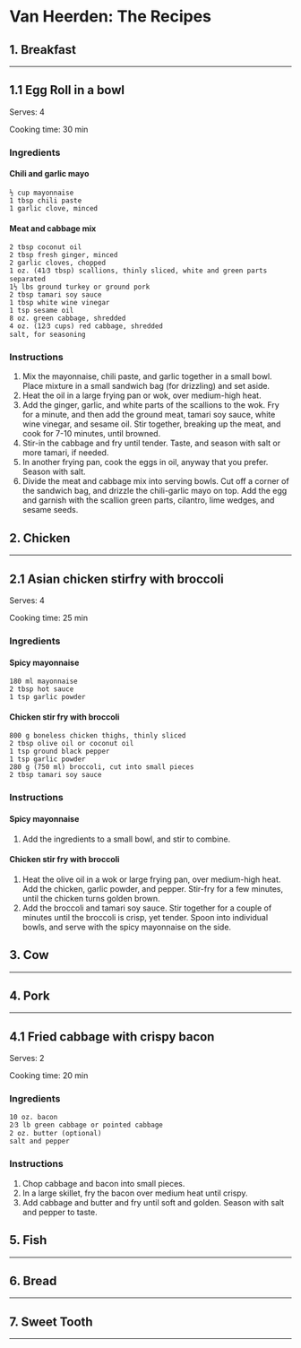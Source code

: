 # Van Heerden: The Recipes

## 1. Breakfast

**********************************************************

## 1.1 Egg Roll in a bowl

Serves: 4

Cooking time: 30 min

### Ingredients

#### **Chili and garlic mayo**

    ½ cup mayonnaise
    1 tbsp chili paste
    1 garlic clove, minced

#### **Meat and cabbage mix**

    2 tbsp coconut oil
    2 tbsp fresh ginger, minced
    2 garlic cloves, chopped
    1 oz. (41⁄3 tbsp) scallions, thinly sliced, white and green parts separated
    1½ lbs ground turkey or ground pork
    2 tbsp tamari soy sauce
    1 tbsp white wine vinegar
    1 tsp sesame oil
    8 oz. green cabbage, shredded
    4 oz. (12⁄3 cups) red cabbage, shredded
    salt, for seasoning

### Instructions

1. Mix the mayonnaise, chili paste, and garlic together in a small bowl. Place mixture in a small sandwich bag (for drizzling) and set aside.
2. Heat the oil in a large frying pan or wok, over medium-high heat.
3. Add the ginger, garlic, and white parts of the scallions to the wok. Fry for a minute, and then add the ground meat, tamari soy sauce, white wine vinegar, and sesame oil. Stir together, breaking up the meat, and cook for 7-10 minutes, until browned.
4. Stir-in the cabbage and fry until tender. Taste, and season with salt or more tamari, if needed.
5. In another frying pan, cook the eggs in oil, anyway that you prefer. Season with salt.
6. Divide the meat and cabbage mix into serving bowls. Cut off a corner of the sandwich bag, and drizzle the chili-garlic mayo on top. Add the egg and garnish with the scallion green parts, cilantro, lime wedges, and sesame seeds.

## 2. Chicken

**********************************************************

## 2.1 Asian chicken stirfry with broccoli

Serves: 4

Cooking time: 25 min

### Ingredients

#### **Spicy mayonnaise**

    180 ml mayonnaise
    2 tbsp hot sauce
    1 tsp garlic powder

#### **Chicken stir fry with broccoli**

    800 g boneless chicken thighs, thinly sliced
    2 tbsp olive oil or coconut oil
    1 tsp ground black pepper    
    1 tsp garlic powder
    280 g (750 ml) broccoli, cut into small pieces    
    2 tbsp tamari soy sauce

### Instructions

#### **Spicy mayonnaise**

1. Add the ingredients to a small bowl, and stir to combine.

#### **Chicken stir fry with broccoli**

1. Heat the olive oil in a wok or large frying pan, over medium-high heat. Add the chicken, garlic powder, and pepper. Stir-fry for a few minutes, until the chicken turns golden brown.
2. Add the broccoli and tamari soy sauce. Stir together for a couple of minutes until the broccoli is crisp, yet tender. Spoon into individual bowls, and serve with the spicy mayonnaise on the side.

## 3. Cow

**********************************************************

## 4. Pork

**********************************************************

## 4.1 Fried cabbage with crispy bacon

Serves: 2

Cooking time: 20 min

### Ingredients

    10 oz. bacon
    2⁄3 lb green cabbage or pointed cabbage
    2 oz. butter (optional)
    salt and pepper

### Instructions

1. Chop cabbage and bacon into small pieces.
2. In a large skillet, fry the bacon over medium heat until crispy.
3. Add cabbage and butter and fry until soft and golden. Season with salt and pepper to taste.

## 5. Fish

**********************************************************

## 6. Bread

**********************************************************

## 7. Sweet Tooth

**********************************************************
